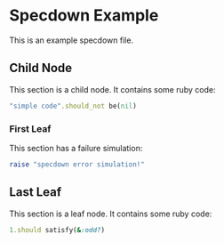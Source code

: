 # Specdown Example

This is an example specdown file.

## Child Node

This section is a child node. It contains some ruby code: 
    
```ruby
"simple code".should_not be(nil)
```

### First Leaf

This section has a failure simulation:
    
```ruby
raise "specdown error simulation!"
```

## Last Leaf

This section is a leaf node. It contains some ruby code:

```ruby
1.should satisfy(&:odd?)
```

